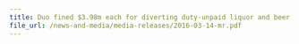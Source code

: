 ```yaml
---
title: Duo fined $3.98m each for diverting duty-unpaid liquor and beer declared for export into Singapore market   
file_url: /news-and-media/media-releases/2016-03-14-mr.pdf
---
```

